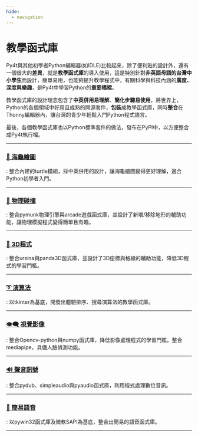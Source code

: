 ```yaml
---
hide:
  - navigation
---
```


# 教學函式庫 

Py4t與其他初學者Python編輯器(如IDLE)比較起來，除了便利貼的設計外，還有一個很大的**差異**，就是**教學函式庫**的導入使用，這是特別針對**非英語母語的台灣中小學生**而設計，簡單易用，也能夠提升教學程式中，有關科學與科技內涵的**廣度、深度與樂趣**，是Py4t中學習Python的**重要橋樑**。 

教學函式庫的設計理念包含了**中英併用易理解**、**簡化步驟易使用**，將世界上，Python的各個領域中好用且成熟的開源套件，**包裝**成教學函式庫，同時**整合**在Thonny編輯器內，讓台灣的青少年輕鬆入門Python程式語言。

最後，各個教學函式庫也以Python標準套件的做法，發布在PyPI中，以方便整合成Py4t執行檔。



-------------------------------

### [ 🐢 海龜繪圖 ](turtle4t/index.md)

: 整合內建的turtle模組，採中英併用的設計，讓海龜繪圖變得更好理解，適合Python初學者入門。

--------------------------------

### [ 🏀 物理碰撞 ](pie4t/index.md)

: 整合pymunk物理引擎與arcade遊戲函式庫，並設計了新增/移除地形的輔助功能，讓物理模擬程式變得簡單且有趣。

--------------------------------

### [ 🧊 3D程式 ](threed4t/index.md)

: 整合ursina與panda3D函式庫，並設計了3D座標與格線的輔助功能，降低3D程式的學習門檻。

--------------------------------

### [ ➰ 演算法 ](comthink/index.md)

: 以tkinter為基底，開發出體驗排序、搜尋演算法的教學函式庫。

--------------------------------

### [ 👁️‍🗨️ 視覺影像 ](cv4t/index.md)

: 整合Opencv-python與numpy函式庫，降低影像處理程式的學習門檻。整合mediapipe，具備人臉偵測功能。

--------------------------------

### [ 🔊 聲音訊號 ](audio4t/index.md)

: 整合pydub、simpleaudio與pyaudio函式庫，利用程式處理數位音訊。

--------------------------------

### [ 👄 簡易語音 ](sound_and_speech/index.md)

: 以pywin32函式庫及微軟SAPI為基底，整合出簡易的語音函式庫。

--------------------------------
